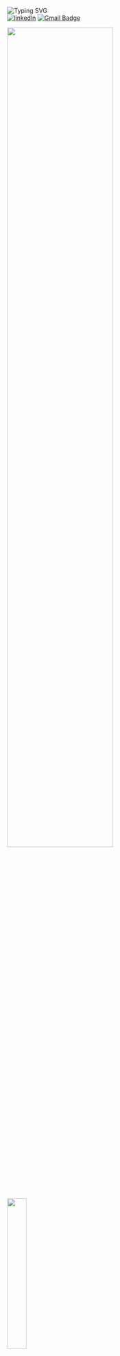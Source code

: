 ![Typing SVG](https://readme-typing-svg.herokuapp.com?font=Star+Jedi&duration=4000&pause=&color=159FF7&vCenter=true&repeat=false&random=false&width=435&lines=Hi...+I'm+Arthur.)
<br>
[![linkedln](https://img.shields.io/badge/LinkedIn-0077B5?style=for-the-badge&logo=linkedin&logoColor=white)](https://www.linkedin.com/in/arthur-henrique-pestana-schneider-46479626b/)
[![Gmail Badge](https://img.shields.io/badge/Gmail-D14836?style=for-the-badge&logo=gmail&logoColor=white&link=mailto:arthurschneider355@gmail.com)](mailto:arthurschneider355@gmail.com)

<div>
 <img width="70%" src="https://bad-apple-github-readme.vercel.app/api?username=arthurpestana&show_icons=true&count_private=true&line_height=20&icon_color=00b3ff&theme=blue-green&title_color=00b3ff"/>
 <img width="30%" src="https://github-readme-mwendwa.vercel.app/api/top-langs/?username=arthurpestana&layout=compact&count_private=true&theme=blue-green&title_color=00b3ff"/>
</div>
[![Arthur Pestana's GitHub Stats](https://bad-apple-github-readme.vercel.app/api?username=arthurpestana&show_icons=true&count_private=true&line_height=20&icon_color=00b3ff&theme=blue-green&title_color=00b3ff)](#)
 
[![Most Used Languages](https://github-readme-mwendwa.vercel.app/api/top-langs/?username=arthurpestana&layout=compact&count_private=true&theme=blue-green&title_color=00b3ff)](#)

[![Arthur Pestana's current streak](https://github-readme-streak-stats-blush.vercel.app/?user=arthurpestana&count_private=true&theme=blue-green&title_color=00b3ff)](#)

<p align="center">
     <img src="https://capsule-render.vercel.app/api?type=waving&color=gradient&height=100&section=footer"/>
</p>


### **Skills and Tools**  
[![My Skills](https://skills.thijs.gg/icons?i=html,css,tailwind,js,react,nodejs,git,github,vscode,python,mysql,linux,&perline=13)](#)
